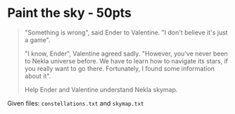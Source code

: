 # Paint the sky - 50pts
>"Something is wrong", said Ender to Valentine. "I don't believe it's just a game".
>
>"I know, Ender", Valentine agreed sadly. "However, you've never been to Nekla universe before. We have to learn how to navigate its stars, if you really want to go there. Fortunately, I found some information about it".
>
>Help Ender and Valentine understand Nekla skymap.

Given files: `constellations.txt` and `skymap.txt`